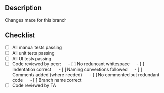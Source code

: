 ## Description
Changes made for this branch

## Checklist
- [ ] All manual tests passing
- [ ] All unit tests passing 
- [ ] All UI tests passing
- [ ] Code reviewed by peer:
&nbsp;&nbsp;&nbsp;&nbsp; - [ ] No redundant whitespace
&nbsp;&nbsp;&nbsp;&nbsp; - [ ] Indentation correct
&nbsp;&nbsp;&nbsp;&nbsp; - [ ] Naming conventions followed
&nbsp;&nbsp;&nbsp;&nbsp; - [ ] Comments added (where needed)
&nbsp;&nbsp;&nbsp;&nbsp; - [ ] No commented out redundant code
&nbsp;&nbsp;&nbsp;&nbsp; - [ ] Branch name correct
- [ ] Code reviewed by TA